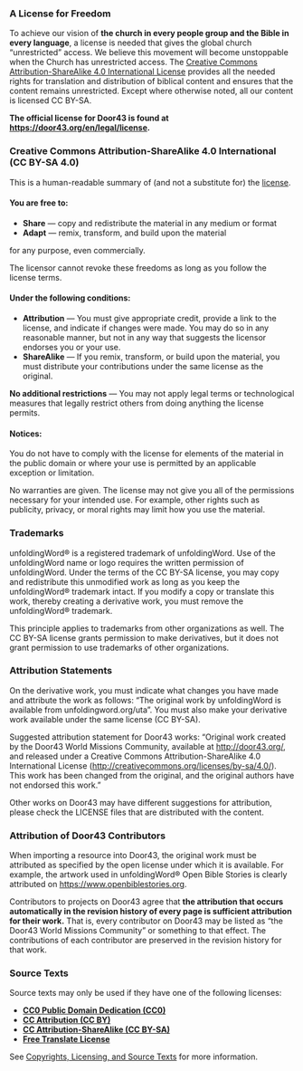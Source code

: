 
### A License for Freedom

To achieve our vision of **the church in every people group and the Bible in every language**, a license is needed that gives the global church “unrestricted” access. We believe this movement will become unstoppable when the Church has unrestricted access. The [Creative Commons Attribution-ShareAlike 4.0 International License](http://creativecommons.org/licenses/by-sa/4.0/) provides all the needed rights for translation and distribution of biblical content and ensures that the content remains unrestricted. Except where otherwise noted, all our content is licensed CC BY-SA.

**The official license for Door43 is found at https://door43.org/en/legal/license.**

### Creative Commons Attribution-ShareAlike 4.0 International (CC BY-SA 4.0)

This is a human-readable summary of (and not a substitute for) the [license](http://creativecommons.org/licenses/by-sa/4.0/).

#### You are free to:

* **Share** — copy and redistribute the material in any medium or format
* **Adapt** — remix, transform, and build upon the material

for any purpose, even commercially.

The licensor cannot revoke these freedoms as long as you follow the license terms.

#### Under the following conditions:

* **Attribution** — You must give appropriate credit, provide a link to the license, and indicate if changes were made. You may do so in any reasonable manner, but not in any way that suggests the licensor endorses you or your use.
* **ShareAlike** — If you remix, transform, or build upon the material, you must distribute your contributions under the same license as the original.

**No additional restrictions** — You may not apply legal terms or technological measures that legally restrict others from doing anything the license permits.

#### Notices:

You do not have to comply with the license for elements of the material in the public domain or where your use is permitted by an applicable exception or limitation.

No warranties are given. The license may not give you all of the permissions necessary for your intended use. For example, other rights such as publicity, privacy, or moral rights may limit how you use the material.

### Trademarks

unfoldingWord® is a registered trademark of unfoldingWord. Use of the unfoldingWord name or logo requires the written permission of unfoldingWord. Under the terms of the CC BY-SA license, you may copy and redistribute this unmodified work as long as you keep the unfoldingWord® trademark intact. If you modify a copy or translate this work, thereby creating a derivative work, you must remove the unfoldingWord® trademark.

This principle applies to trademarks from other organizations as well. The CC BY-SA license grants permission to make derivatives, but it does not grant permission to use trademarks of other organizations.

### Attribution Statements

On the derivative work, you must indicate what changes you have made and attribute the work as follows: “The original work by unfoldingWord is available from unfoldingword.org/uta”. You must also make your derivative work available under the same license (CC BY-SA).

Suggested attribution statement for Door43 works: “Original work created by the Door43 World Missions Community, available at http://door43.org/, and released under a Creative Commons Attribution-ShareAlike 4.0 International License  (http://creativecommons.org/licenses/by-sa/4.0/). This work has been changed from the original, and the original authors have not endorsed this work.”

Other works on Door43 may have different suggestions for attribution, please check the LICENSE files that are distributed with the content.

### Attribution of Door43 Contributors

When importing a resource into Door43, the original work must be attributed as specified by the open license under which it is available. For example, the artwork used in unfoldingWord® Open Bible Stories is clearly attributed on https://www.openbiblestories.org.

Contributors to projects on Door43 agree that **the attribution that occurs automatically in the revision history of every page is sufficient attribution for their work.** That is, every contributor on Door43 may be listed as “the Door43 World Missions Community” or something to that effect. The contributions of each contributor are preserved in the revision history for that work.

### Source Texts

Source texts may only be used if they have one of the following licenses:

* **[CC0 Public Domain Dedication (CC0)](http://creativecommons.org/publicdomain/zero/1.0/)**
* **[CC Attribution (CC BY)](http://creativecommons.org/licenses/by/3.0/)**
* **[CC Attribution-ShareAlike (CC BY-SA)](http://creativecommons.org/licenses/by-sa/4.0/)**
* **[Free Translate License](http://ufw.io/freetranslate/)**

See [Copyrights, Licensing, and Source Texts](../../translate/translate-source-licensing/01.md) for more information.

